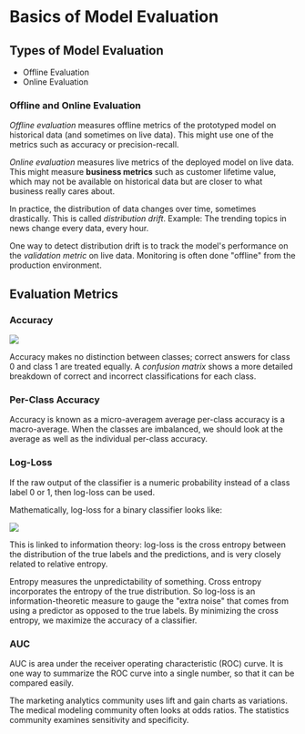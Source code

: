 # Basics of Model Evaluation

## Types of  Model Evaluation

- Offline Evaluation
- Online Evaluation

### Offline and Online Evaluation

*Offline evaluation* measures offline metrics of the prototyped model on historical data (and sometimes on live data). This might use one of the metrics such as accuracy or precision-recall.

*Online evaluation* measures live metrics of the deployed model on live data. This might measure **business metrics** such as customer lifetime value, which may not be available on historical data but are closer to what business really cares about.

In practice, the distribution of data changes over time, sometimes drastically. This is called *distribution drift*. Example: The trending topics in news change every data, every hour.

One way to detect distribution drift is to track the model's performance on the *validation metric* on live data. Monitoring is often done "offline" from the production environment.

## Evaluation Metrics

### Accuracy

<img src="https://render.githubusercontent.com/render/math?math=\text{Accuracy} = \frac{\text{No. of correct predictions}}{\text{Total observations}}">

Accuracy makes no distinction between classes; correct answers for class 0 and class 1 are treated equally. A *confusion matrix* shows a more detailed breakdown of correct and incorrect classifications for each class.

### Per-Class Accuracy

Accuracy is known as a micro-averagem average per-class accuracy is a macro-average. When the classes are imbalanced, we should look at the average as well as the individual per-class accuracy.

### Log-Loss

If the raw output of the classifier is a numeric probability instead of a class label 0 or 1, then log-loss can be used.

Mathematically, log-loss for a binary classifier looks like:

<img src="https://render.githubusercontent.com/render/math?math=\text{Log-loss} = -\frac{1}{N}\sum_{i=1}^{N} y_{i} log p_{i} %2B (1-y_{i})log(1-p_{i})">

This is linked to information theory: log-loss is the cross entropy between the distribution of the true labels and the predictions, and is very closely related to relative entropy.

Entropy measures the unpredictability of something. Cross entropy incorporates the entropy of the true distribution. So log-loss is an information-theoretic measure to gauge the "extra noise" that comes from using a predictor as opposed to the true labels. By minimizing the cross entropy, we maximize the accuracy of a classifier.

### AUC

AUC is area under the receiver operating characteristic (ROC) curve. It is one way to summarize the ROC curve into a single number, so that it can be compared easily.

The marketing analytics community uses lift and gain charts as variations. The medical modeling community often looks at odds ratios. The statistics community examines sensitivity and specificity.
